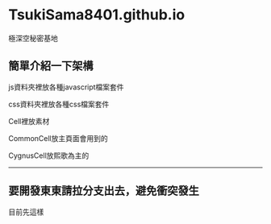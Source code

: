 # TsukiSama8401.github.io
極深空秘密基地

簡單介紹一下架構
-----------------------------------------------------------
js資料夾裡放各種javascript檔案套件

css資料夾裡放各種css檔案套件

Cell裡放素材

CommonCell放主頁面會用到的

CygnusCell放熙歌為主的

-----------------------------------------------------------
要開發東東請拉分支出去，避免衝突發生
-----------------------------------------------------------

目前先這樣
